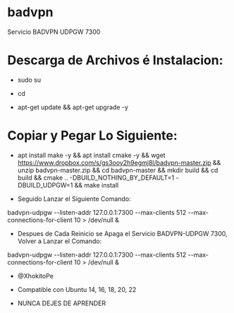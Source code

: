 # badvpn
Servicio BADVPN UDPGW 7300

# Descarga de Archivos é Instalacion:

* sudo su

* cd

* apt-get update && apt-get upgrade -y

# Copiar y Pegar Lo Siguiente:

* apt install make -y && apt install cmake -y && wget https://www.dropbox.com/s/gs3ooy2h9egmj8l/badvpn-master.zip && unzip badvpn-master.zip && cd badvpn-master && mkdir build && cd build && cmake .. -DBUILD_NOTHING_BY_DEFAULT=1 -DBUILD_UDPGW=1 && make install

* Seguido Lanzar el Siguiente Comando:

badvpn-udpgw --listen-addr 127.0.0.1:7300 --max-clients 512 --max-connections-for-client 10 > /dev/null &

* Despues de Cada Reinicio se Apaga el Servicio BADVPN-UDPGW 7300, Volver a Lanzar el Comando:

badvpn-udpgw --listen-addr 127.0.0.1:7300 --max-clients 512 --max-connections-for-client 10 > /dev/null &

* @XhokitoPe

* Compatible con Ubuntu 14, 16, 18, 20, 22

* NUNCA DEJES DE APRENDER




